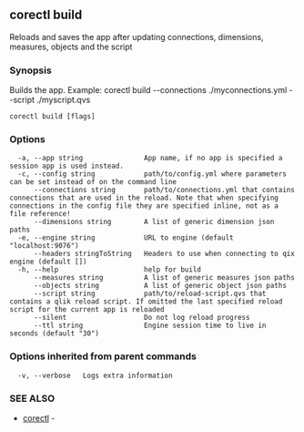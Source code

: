 ## corectl build

Reloads and saves the app after updating connections, dimensions, measures, objects and the script

### Synopsis

Builds the app. Example: corectl build --connections ./myconnections.yml --script ./myscript.qvs
			


```
corectl build [flags]
```

### Options

```
  -a, --app string               App name, if no app is specified a session app is used instead.
  -c, --config string            path/to/config.yml where parameters can be set instead of on the command line
      --connections string       path/to/connections.yml that contains connections that are used in the reload. Note that when specifying connections in the config file they are specified inline, not as a file reference!
      --dimensions string        A list of generic dimension json paths
  -e, --engine string            URL to engine (default "localhost:9076")
      --headers stringToString   Headers to use when connecting to qix engine (default [])
  -h, --help                     help for build
      --measures string          A list of generic measures json paths
      --objects string           A list of generic object json paths
      --script string            path/to/reload-script.qvs that contains a qlik reload script. If omitted the last specified reload script for the current app is reloaded
      --silent                   Do not log reload progress
      --ttl string               Engine session time to live in seconds (default "30")
```

### Options inherited from parent commands

```
  -v, --verbose   Logs extra information
```

### SEE ALSO

* [corectl](corectl.md)	 - 

